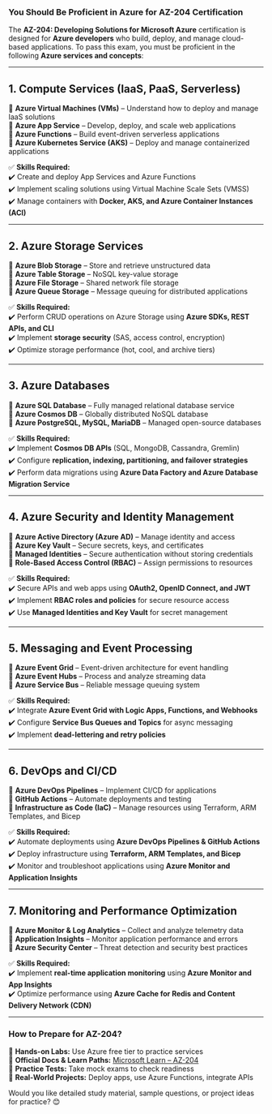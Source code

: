 ### **You Should Be Proficient in Azure for AZ-204 Certification**  

The **AZ-204: Developing Solutions for Microsoft Azure** certification is designed for **Azure developers** who build, deploy, and manage cloud-based applications. To pass this exam, you must be proficient in the following **Azure services and concepts**:  

---

## **1. Compute Services (IaaS, PaaS, Serverless)**  
🔹 **Azure Virtual Machines (VMs)** – Understand how to deploy and manage IaaS solutions  
🔹 **Azure App Service** – Develop, deploy, and scale web applications  
🔹 **Azure Functions** – Build event-driven serverless applications  
🔹 **Azure Kubernetes Service (AKS)** – Deploy and manage containerized applications  

✅ **Skills Required:**  
✔️ Create and deploy App Services and Azure Functions  
✔️ Implement scaling solutions using Virtual Machine Scale Sets (VMSS)  
✔️ Manage containers with **Docker, AKS, and Azure Container Instances (ACI)**  

---

## **2. Azure Storage Services**  
🔹 **Azure Blob Storage** – Store and retrieve unstructured data  
🔹 **Azure Table Storage** – NoSQL key-value storage  
🔹 **Azure File Storage** – Shared network file storage  
🔹 **Azure Queue Storage** – Message queuing for distributed applications  

✅ **Skills Required:**  
✔️ Perform CRUD operations on Azure Storage using **Azure SDKs, REST APIs, and CLI**  
✔️ Implement **storage security** (SAS, access control, encryption)  
✔️ Optimize storage performance (hot, cool, and archive tiers)  

---

## **3. Azure Databases**  
🔹 **Azure SQL Database** – Fully managed relational database service  
🔹 **Azure Cosmos DB** – Globally distributed NoSQL database  
🔹 **Azure PostgreSQL, MySQL, MariaDB** – Managed open-source databases  

✅ **Skills Required:**  
✔️ Implement **Cosmos DB APIs** (SQL, MongoDB, Cassandra, Gremlin)  
✔️ Configure **replication, indexing, partitioning, and failover strategies**  
✔️ Perform data migrations using **Azure Data Factory and Azure Database Migration Service**  

---

## **4. Azure Security and Identity Management**  
🔹 **Azure Active Directory (Azure AD)** – Manage identity and access  
🔹 **Azure Key Vault** – Secure secrets, keys, and certificates  
🔹 **Managed Identities** – Secure authentication without storing credentials  
🔹 **Role-Based Access Control (RBAC)** – Assign permissions to resources  

✅ **Skills Required:**  
✔️ Secure APIs and web apps using **OAuth2, OpenID Connect, and JWT**  
✔️ Implement **RBAC roles and policies** for secure resource access  
✔️ Use **Managed Identities and Key Vault** for secret management  

---

## **5. Messaging and Event Processing**  
🔹 **Azure Event Grid** – Event-driven architecture for event handling  
🔹 **Azure Event Hubs** – Process and analyze streaming data  
🔹 **Azure Service Bus** – Reliable message queuing system  

✅ **Skills Required:**  
✔️ Integrate **Azure Event Grid with Logic Apps, Functions, and Webhooks**  
✔️ Configure **Service Bus Queues and Topics** for async messaging  
✔️ Implement **dead-lettering and retry policies**  

---

## **6. DevOps and CI/CD**  
🔹 **Azure DevOps Pipelines** – Implement CI/CD for applications  
🔹 **GitHub Actions** – Automate deployments and testing  
🔹 **Infrastructure as Code (IaC)** – Manage resources using Terraform, ARM Templates, and Bicep  

✅ **Skills Required:**  
✔️ Automate deployments using **Azure DevOps Pipelines & GitHub Actions**  
✔️ Deploy infrastructure using **Terraform, ARM Templates, and Bicep**  
✔️ Monitor and troubleshoot applications using **Azure Monitor and Application Insights**  

---

## **7. Monitoring and Performance Optimization**  
🔹 **Azure Monitor & Log Analytics** – Collect and analyze telemetry data  
🔹 **Application Insights** – Monitor application performance and errors  
🔹 **Azure Security Center** – Threat detection and security best practices  

✅ **Skills Required:**  
✔️ Implement **real-time application monitoring** using **Azure Monitor and App Insights**  
✔️ Optimize performance using **Azure Cache for Redis and Content Delivery Network (CDN)**  

---

### **How to Prepare for AZ-204?**  
📌 **Hands-on Labs:** Use Azure free tier to practice services  
📌 **Official Docs & Learn Paths:** [Microsoft Learn – AZ-204](https://learn.microsoft.com/en-us/certifications/exams/az-204/)  
📌 **Practice Tests:** Take mock exams to check readiness  
📌 **Real-World Projects:** Deploy apps, use Azure Functions, integrate APIs  

Would you like detailed study material, sample questions, or project ideas for practice? 😊
